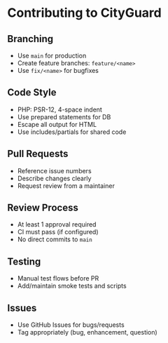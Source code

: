 # Contributing to CityGuard

## Branching
- Use `main` for production
- Create feature branches: `feature/<name>`
- Use `fix/<name>` for bugfixes

## Code Style
- PHP: PSR-12, 4-space indent
- Use prepared statements for DB
- Escape all output for HTML
- Use includes/partials for shared code

## Pull Requests
- Reference issue numbers
- Describe changes clearly
- Request review from a maintainer

## Review Process
- At least 1 approval required
- CI must pass (if configured)
- No direct commits to `main`

## Testing
- Manual test flows before PR
- Add/maintain smoke tests and scripts

## Issues
- Use GitHub Issues for bugs/requests
- Tag appropriately (bug, enhancement, question)
